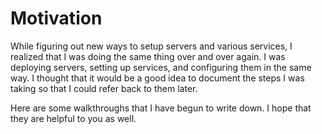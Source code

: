 # Motivation

While figuring out new ways to setup servers and various services, I realized that I was doing the same thing over and over again. I was deploying servers, setting up services, and configuring them in the same way. I thought that it would be a good idea to document the steps I was taking so that I could refer back to them later.

Here are some walkthroughs that I have begun to write down. I hope that they are helpful to you as well.
